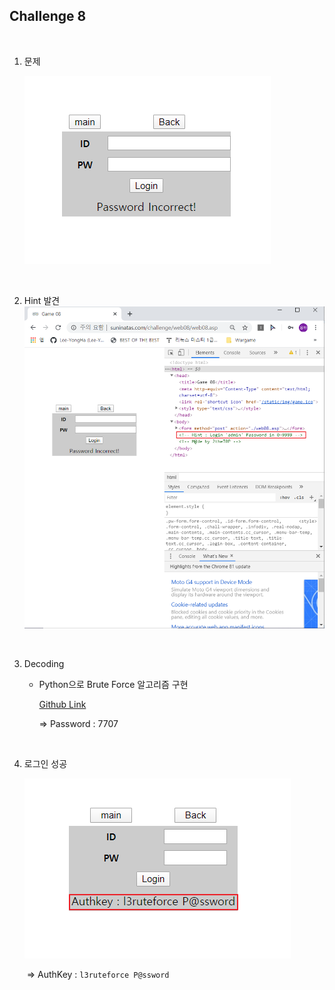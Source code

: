 ## Challenge 8

<br>

1. 문제

   ![1588090690840](./images/1588090690840.png)

<br>


2. Hint 발견![1588090742659](./images/1588090742659.png)


<br>

3. Decoding

   - Python으로 Brute Force 알고리즘 구현

     [Github Link](https://github.com/Lee-YongHa/Forensic-Tool/blob/master/BruteForce/BruteForce_2.py)

     ⇒ Password : 7707

<br>

4. 로그인 성공

   ![](./images/1588090911787.png)

   ​		⇒ AuthKey : `l3ruteforce P@ssword`	



